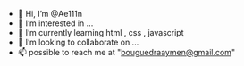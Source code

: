 - 👋 Hi, I’m @Ae111n
- 👀 I’m interested in ...
- 🌱 I’m currently learning html , css , javascript
- 💞️ I’m looking to collaborate on ...
- 📫 possible to reach me at "bouguedraaymen@gmail.com"

<!---
Ae111n/Ae111n is a ✨ special ✨ repository because its `README.md` (this file) appears on your GitHub profile.
You can click the Preview link to take a look at your changes.
--->
